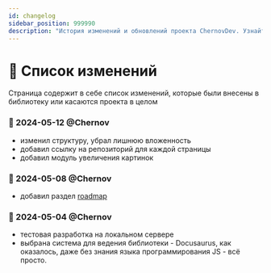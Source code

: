 ```yaml
---
id: changelog
sidebar_position: 999990
description: "История изменений и обновлений проекта ChernovDev. Узнайте о последних доработках документации Qlik Sense, функционала сайта и других важных нововведениях."
---
```


# 📖 Список изменений

Страница содержит в себе список изменений, которые были внесены в библиотеку или касаются проекта в целом

### 📅 2024-05-12 @Chernov
- изменил структуру, убрал лишнюю вложенность
- добавил ссылку на репозиторий для каждой страницы
- добавил модуль увеличения картинок

### 📅 2024-05-08 @Chernov
- добавил раздел [roadmap](roadmap.md)

### 📅 2024-05-04 @Chernov
- тестовая разработка на локальном сервере
- выбрана система для ведения библиотеки - Docusaurus, как оказалось, даже без знания языка программирования JS - всё просто.
